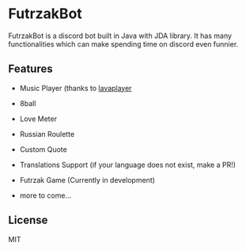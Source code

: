 # FutrzakBot

FutrzakBot is a discord bot built in Java with JDA library.
It has many functionalities which can make spending time on discord even funnier.

## Features

* Music Player (thanks to [lavaplayer](https://github.com/Walkyst/lavaplayer-fork)
* 8ball
* Love Meter
* Russian Roulette
* Custom Quote
* Translations Support (if your language does not exist, make a PR!)

* Futrzak Game (Currently in development)
* more to come...

## License

MIT